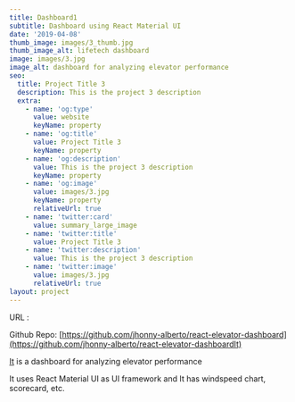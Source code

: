 ```yaml
---
title: Dashboard1
subtitle: Dashboard using React Material UI
date: '2019-04-08'
thumb_image: images/3_thumb.jpg
thumb_image_alt: lifetech dashboard
image: images/3.jpg
image_alt: dashboard for analyzing elevator performance
seo:
  title: Project Title 3
  description: This is the project 3 description
  extra:
    - name: 'og:type'
      value: website
      keyName: property
    - name: 'og:title'
      value: Project Title 3
      keyName: property
    - name: 'og:description'
      value: This is the project 3 description
      keyName: property
    - name: 'og:image'
      value: images/3.jpg
      keyName: property
      relativeUrl: true
    - name: 'twitter:card'
      value: summary_large_image
    - name: 'twitter:title'
      value: Project Title 3
    - name: 'twitter:description'
      value: This is the project 3 description
    - name: 'twitter:image'
      value: images/3.jpg
      relativeUrl: true
layout: project
---
```

URL :  

Github Repo: [https://github.com/jhonny-alberto/react-elevator-dashboard](https://github.com/jhonny-alberto/react-elevator-dashboardIt)

[It](https://github.com/jhonny-alberto/react-elevator-dashboardIt) is a dashboard for analyzing elevator performance

It uses React Material UI as UI framework and It has windspeed chart, scorecard, etc.
